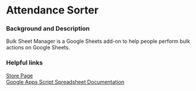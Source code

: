 # Attendance Sorter

### Background and Description
Bulk Sheet Manager is a Google Sheets add-on to help people perform bulk actions on Google Sheets.

### Helpful links

<a href="https://chrome.google.com/webstore/detail/bulk-sheet-manager/ncifcaeanmakefjdnkaiddkiecokhoka" target="_blank">Store Page</a><br>
<a href="https://developers.google.com/apps-script/reference/spreadsheet/" target="_blank">Google Apps Script Spreadsheet Documentation</a>
